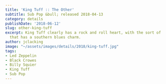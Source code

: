 ```yaml
---
title: 'King Tuff :: The Other'
subtitle: Sub Pop &bull; released 2018-04-13
category: details
publishDate: '2018-06-12'
slug: other-king-tuff
excerpt: King Tuff clearly has a rock and roll heart, with the sort of grandiose expression
  that has a southern blues charm.
author: jclacking
image: "~/assets/images/details/2018/king-tuff.jpg"
tags:
- Led Zeppelin
- Black Crowes
- Billy Squier
- King Tuff
- Sub Pop
---
```


